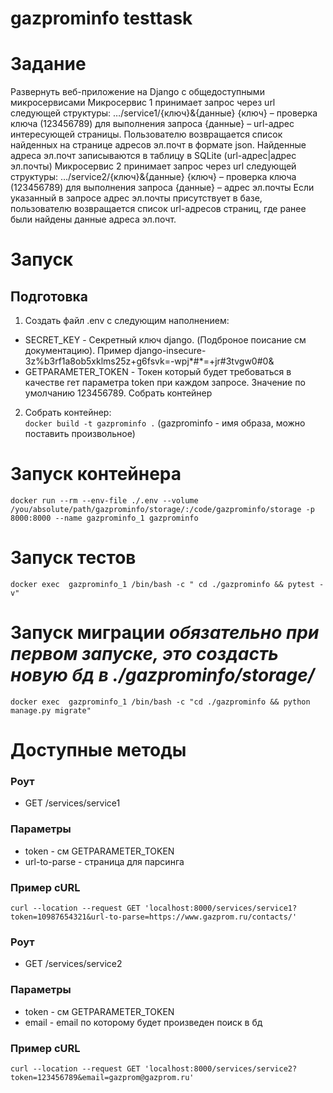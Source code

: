 # gazprominfo testtask

# Задание
Развернуть веб-приложение на Django с общедоступными микросервисами
Микросервис 1 принимает запрос через url следующей структуры:
…/service1/{ключ}&{данные}
{ключ} – проверка ключа (123456789) для выполнения запроса
{данные} – url-адрес интересующей страницы.
Пользователю возвращается список найденных на странице адресов эл.почт в формате json.
Найденные адреса эл.почт записываются в таблицу в SQLite (url-адрес|адрес  эл.почты)
Микросервис 2 принимает запрос через url следующей структуры: …/service2/{ключ}&{данные}
{ключ} – проверка ключа (123456789) для выполнения запроса
{данные} – адрес эл.почты
Если указанный в запросе адрес эл.почты присутствует в базе, пользователю возвращается список url-адресов страниц, где ранее были найдены данные адреса эл.почт.

# Запуск
## Подготовка
1. Создать файл .env с следующим наполнением:
- SECRET_KEY - Секретный ключ django. (Подброное поисание см документацию). Пример django-insecure-3z%b3rf1a8ob5xklms25z+g6fsvk=-wpj*#*=+jr#3tvgw0#0&
- GETPARAMETER_TOKEN - Токен который будет требоваться в качестве гет параметра token при каждом запросе. Значение по умолчанию 123456789.
Собрать контейнер
2. Собрать контейнер:  
`docker build -t gazprominfo .` (gazprominfo - имя образа, можно поставить произвольное)
# Запуск контейнера
`docker run --rm --env-file ./.env --volume /you/absolute/path/gazprominfo/storage/:/code/gazprominfo/storage -p 8000:8000 --name gazprominfo_1 gazprominfo`
# Запуск тестов
`docker exec  gazprominfo_1 /bin/bash -c " cd ./gazprominfo && pytest -v"`
# Запуск миграции ***обязательно при первом запуске, это создасть новую бд в ./gazprominfo/storage/***
`docker exec  gazprominfo_1 /bin/bash -c "cd ./gazprominfo && python manage.py migrate"`

# Доступные методы
### Роут
- GET /services/service1
### Параметры
- token - см GETPARAMETER_TOKEN
- url-to-parse - страница для парсинга
### Пример cURL
`curl --location --request GET 'localhost:8000/services/service1?token=10987654321&url-to-parse=https://www.gazprom.ru/contacts/'`

### Роут
- GET /services/service2
### Параметры
- token - см GETPARAMETER_TOKEN
- email - email по которому будет произведен поиск в бд
### Пример cURL
`curl --location --request GET 'localhost:8000/services/service2?token=123456789&email=gazprom@gazprom.ru'`
